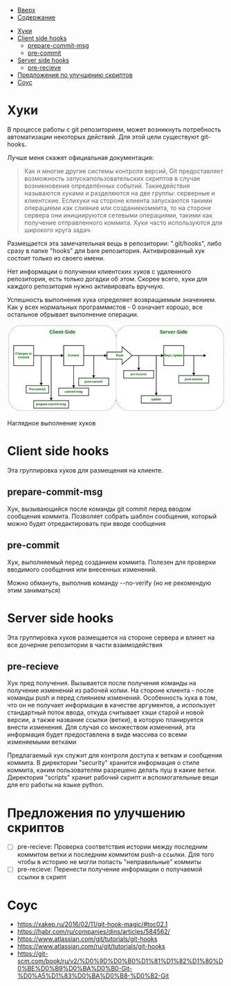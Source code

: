 * [Вверх](../Readme.md)
* [Содержание](../../TableOfContent.md)

- [Хуки](#хуки)
- [Client side hooks](#client-side-hooks)
  - [prepare-commit-msg](#prepare-commit-msg)
  - [pre-commit](#pre-commit)
- [Server side hooks](#server-side-hooks)
  - [pre-recieve](#pre-recieve)
- [Предложения по улучшению скриптов](#предложения-по-улучшению-скриптов)
- [Соус](#соус)

# Хуки

В процессе работы с git репозиторием, может возникнуть потребность автоматизации некоторых действий. Для этой цели существуют git-hooks.

Лучше меня скажет официальная документация:

> Как и многие другие системы контроля версий, Git предоставляет возможность запускапользовательских скриптов в случае возникновения определённых событий. Такиедействия называются хуками и разделяются на две группы: серверные и клиентские. Еслихуки на стороне клиента запускаются такими операциями как слияние или созданиекоммита, то на стороне сервера они инициируются сетевыми операциями, такими как получение отправленного коммита. Хуки часто используются для широкого круга задач.

Размещается эта замечательная вещь в репозитории: ".git/hooks", либо сразу в папке "hooks" для bare репозитория. Активированный хук состоит только из своего имени.

Нет информации о получении клиентских хуков с удаленного репозитория, есть только догадки об этом. Скорее всего, хуки для каждого репозитория нужно активировать вручную.

Успешность выполнения хука определяет возвращаемым значением. Как у всех нормальных программистов - 0 означает хорошо, все остальное обрывает выполнение операции.

![Комикс - Наглядное выполнение хуков](../../_resources/images/Git/tmp_githooksdiagramdrawio.png)

Наглядное выполнение хуков

# Client side hooks

Эта группировка хуков для размещения на клиенте.

## prepare-commit-msg

Хук, вызывающийся после команды git commit перед вводом сообщения коммита. Позволяет собрать шаблон сообщения, который можно будет отредактировать при вводе сообщения

## pre-commit

Хук, выполняемый перед созданием коммита. Полезен для проверки вводимого сообщения или внесенных изменений.

Можно обмануть, выполнив команду --no-verify (но не рекомендую этим заниматься)

# Server side hooks

Эта группировка хуков размещается на стороне сервера и влияет на все дочерние репозитории в части взаимодействия

## pre-recieve

Хук пред получения. Вызывается после получения команды на получение изменений из рабочей копии. На стороне клиента - после команды push и перед слиянием изменений. Особенность хука в том, что он не получает информации в качестве аргументов, а использует стандартный поток ввода, откуда считывает хэши старой и новой версии, а также название ссылки (ветки), в которую планируется внести изменения. Для случая со множеством изменений, эта информация будет предоставлена в виде массива со всеми изменяемыми ветками

Предлагаемый хук служит для контроля доступа к веткам и сообщения коммита. В директории "security" хранится информация о стиле коммита, каким пользователям разрешено делать пуш в какие ветки. Директория "scripts" хранит рабочий скрипт и вспомогательные вещи для его работы на языке python.

# Предложения по улучшению скриптов

- [ ] pre-recieve: Проверка соответствия истории между последним коммитом ветки и последним коммитом push-а ссылки. Для того чтобы в историю не могли попасть "неправильные" коммиты
- [ ] pre-recieve: Перенести получение информации о получаемой ссылки в скрипт

# Соус

* https://xakep.ru/2016/02/11/git-hook-magic/#toc02.1
* https://habr.com/ru/companies/dins/articles/584562/
* https://www.atlassian.com/git/tutorials/git-hooks
* https://www.atlassian.com/ru/git/tutorials/git-hooks
* https://git-scm.com/book/ru/v2/%D0%9D%D0%B0%D1%81%D1%82%D1%80%D0%BE%D0%B9%D0%BA%D0%B0-Git-%D0%A5%D1%83%D0%BA%D0%B8-%D0%B2-Git

